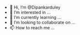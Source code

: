 - 👋 Hi, I’m @Dipankarduley
- 👀 I’m interested in ...
- 🌱 I’m currently learning ...
- 💞️ I’m looking to collaborate on ...
- 📫 How to reach me ...

<!---
Dipankarduley/Dipankarduley is a ✨ special ✨ repository because its `README.md` (this file) appears on your GitHub profile.
You can click the Preview link to take a look at your changes.
--->
